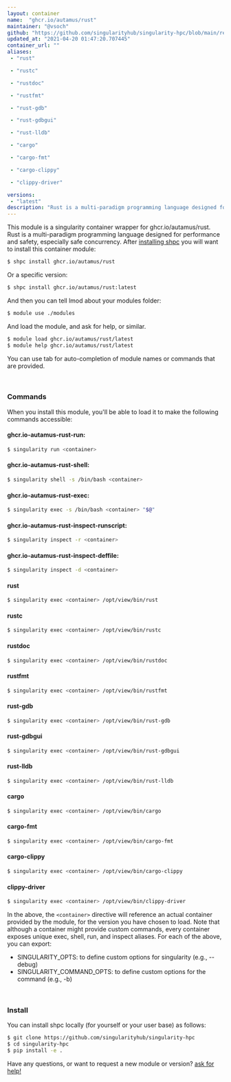 ```yaml
---
layout: container
name:  "ghcr.io/autamus/rust"
maintainer: "@vsoch"
github: "https://github.com/singularityhub/singularity-hpc/blob/main/registry/ghcr.io/autamus/rust/container.yaml"
updated_at: "2021-04-20 01:47:20.707445"
container_url: ""
aliases:
 - "rust"

 - "rustc"

 - "rustdoc"

 - "rustfmt"

 - "rust-gdb"

 - "rust-gdbgui"

 - "rust-lldb"

 - "cargo"

 - "cargo-fmt"

 - "cargo-clippy"

 - "clippy-driver"

versions:
 - "latest"
description: "Rust is a multi-paradigm programming language designed for performance and safety, especially safe concurrency."
---
```


This module is a singularity container wrapper for ghcr.io/autamus/rust.
Rust is a multi-paradigm programming language designed for performance and safety, especially safe concurrency.
After [installing shpc](#install) you will want to install this container module:

```bash
$ shpc install ghcr.io/autamus/rust
```

Or a specific version:

```bash
$ shpc install ghcr.io/autamus/rust:latest
```

And then you can tell lmod about your modules folder:

```bash
$ module use ./modules
```

And load the module, and ask for help, or similar.

```bash
$ module load ghcr.io/autamus/rust/latest
$ module help ghcr.io/autamus/rust/latest
```

You can use tab for auto-completion of module names or commands that are provided.

<br>

### Commands

When you install this module, you'll be able to load it to make the following commands accessible:

#### ghcr.io-autamus-rust-run:

```bash
$ singularity run <container>
```

#### ghcr.io-autamus-rust-shell:

```bash
$ singularity shell -s /bin/bash <container>
```

#### ghcr.io-autamus-rust-exec:

```bash
$ singularity exec -s /bin/bash <container> "$@"
```

#### ghcr.io-autamus-rust-inspect-runscript:

```bash
$ singularity inspect -r <container>
```

#### ghcr.io-autamus-rust-inspect-deffile:

```bash
$ singularity inspect -d <container>
```


#### rust
       
```bash
$ singularity exec <container> /opt/view/bin/rust
```


#### rustc
       
```bash
$ singularity exec <container> /opt/view/bin/rustc
```


#### rustdoc
       
```bash
$ singularity exec <container> /opt/view/bin/rustdoc
```


#### rustfmt
       
```bash
$ singularity exec <container> /opt/view/bin/rustfmt
```


#### rust-gdb
       
```bash
$ singularity exec <container> /opt/view/bin/rust-gdb
```


#### rust-gdbgui
       
```bash
$ singularity exec <container> /opt/view/bin/rust-gdbgui
```


#### rust-lldb
       
```bash
$ singularity exec <container> /opt/view/bin/rust-lldb
```


#### cargo
       
```bash
$ singularity exec <container> /opt/view/bin/cargo
```


#### cargo-fmt
       
```bash
$ singularity exec <container> /opt/view/bin/cargo-fmt
```


#### cargo-clippy
       
```bash
$ singularity exec <container> /opt/view/bin/cargo-clippy
```


#### clippy-driver
       
```bash
$ singularity exec <container> /opt/view/bin/clippy-driver
```



In the above, the `<container>` directive will reference an actual container provided
by the module, for the version you have chosen to load. Note that although a container
might provide custom commands, every container exposes unique exec, shell, run, and
inspect aliases. For each of the above, you can export:

 - SINGULARITY_OPTS: to define custom options for singularity (e.g., --debug)
 - SINGULARITY_COMMAND_OPTS: to define custom options for the command (e.g., -b)

<br>
  
### Install

You can install shpc locally (for yourself or your user base) as follows:

```bash
$ git clone https://github.com/singularityhub/singularity-hpc
$ cd singularity-hpc
$ pip install -e .
```

Have any questions, or want to request a new module or version? [ask for help!](https://github.com/singularityhub/singularity-hpc/issues)